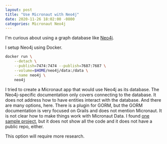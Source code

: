 ```yaml
---
layout: post
title: "Use Micronaut with Neo4j"
date: 2020-11-26 18:02:00 -0800
categories: Micronaut Neo4j
---
```

I'm curious about using a graph database like [Neo4j](https://neo4j.com/).

I setup Neo4j using Docker.

```bash
docker run \
    --detach \
    --publish=7474:7474 --publish=7687:7687 \
    --volume=$HOME/neo4j/data:/data \
    --name neo4j \
    neo4j
```

I tried to create a Micronaut app that would use Neo4j as its database.  The
Neo4j-specific documentation only covers connecting to the database.  It does
not address how to have entities interact with the database.  And there are many
options, here.  There is a plugin for GORM, but the GORM documentation is very
focused on Grails and does not mention Micronaut.  It is not clear how to make
things work with Micronaut Data.  I found
[one sample project](https://jorge-aguilera.gitlab.io/mn-collatz-neo4j/), but it
does not show all the code and it does not have a public repo, either. 

This option will require more research.
